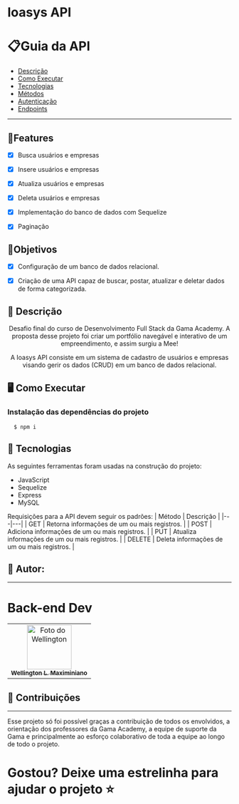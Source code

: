 # Ioasys API 

# 📋Guia da API

- [Descrição](#📝-descrição)
- [Como Executar](#🖥️-como-executar)
- [Tecnologias](#🛠-tecnologias)
- [Métodos](#métodos)
- [Autenticação](#autenticação---jwt)
- [Endpoints](#endpoints)

---

## 💾Features

- [x] Busca usuários e empresas
- [x] Insere usuários e empresas
- [x] Atualiza usuários e empresas
- [x] Deleta usuários e empresas
- [x] Implementação do banco de dados com Sequelize
- [x] Paginação


## 🎯Objetivos 

- [x] Configuração de um banco de dados relacional.
- [x] Criação de uma API capaz de buscar, postar, atualizar e deletar dados de forma categorizada.



## 📝 Descrição

<p align="center">Desafio final do curso de Desenvolvimento Full Stack da Gama Academy. A proposta desse projeto foi criar um portfólio navegável e interativo de um empreendimento, e assim surgiu a Mee!</p>


<p align="center"> A Ioasys API consiste em um sistema de cadastro de usuários e empresas visando gerir os dados (CRUD) em um banco de dados relacional.</p>

## 🖥️ Como Executar

### Instalação das dependências do projeto

      $ npm i

## 🔨 Tecnologias

As seguintes ferramentas foram usadas na construção do projeto:

- JavaScript
- Sequelize
- Express
- MySQL

Requisições para a API devem seguir os padrões:
| Método | Descrição |
|---|---|
| GET | Retorna informações de um ou mais registros. |
| POST | Adiciona informações de um ou mais registros. |
| PUT | Atualiza informações de um ou mais registros. |
| DELETE | Deleta informações de um ou mais registros. |

## 🤝 Autor:
---
# Back-end Dev
<table>
     <td align="center">
      <a href="https://github.com/WellingtonMax">
        <img src="https://avatars.githubusercontent.com/u/83736385?v=4" width="100px;" alt="Foto do Wellington"/><br>
        <sub>
          <b>Wellington L. Maximiniano</b>
        </sub>
      </a>
    </td>
  </tr>
</table>

## 🤝 Contribuições

---
<p>Esse projeto só foi possível graças a contribuição de todos os envolvidos, a orientação dos professores da Gama Academy, a equipe de suporte da Gama e principalmente ao esforço colaborativo de toda a equipe ao longo de todo o projeto.<p\>

<h1> Gostou? Deixe uma estrelinha para ajudar o projeto ⭐ <h1\>
